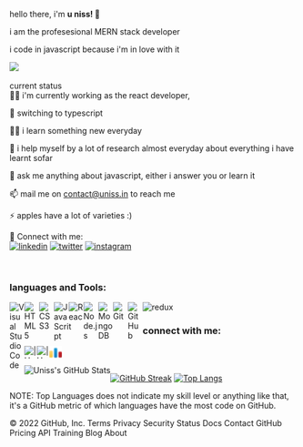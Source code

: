 hello there, i'm <b> u niss! </b>👋<br />

 i am the profesesional MERN stack developer

 i code in javascript because i'm in love with it
<!-- !(https://komarev.com/ghpvc/?username=YounusAhmad) -->
 
 ​![](https://komarev.com/ghpvc/?username=unissAhmad)

current status<br/>
👩‍💻 i'm currently working as the react developer,

🧠 switching to typescript

👯‍♀️ i learn something new everyday

🤔 i help myself by a lot of research almost everyday about everything i have learnt sofar

💬 ask me anything about javascript, either i answer you or learn it

📫 mail me on contact@uniss.in to reach me

⚡️ apples have a lot of varieties :)


🔗 Connect with me: <br/>
[![linkedin](https://img.shields.io/badge/linkedin-0A66C2?style=for-the-badge&logo=linkedin&logoColor=white)](https://www.linkedin.com/in/uniss/)
[![twitter](https://img.shields.io/badge/twitter-1DA1F2?style=for-the-badge&logo=twitter&logoColor=white)](https://twitter.com/u_nis_s)
[![instagram](https://img.shields.io/badge/instagram-3f729b?style=for-the-badge&logo=instagram&logoColor=white)](https://www.instagram.com/uniss.js/)

<br />
	

### languages and Tools:

<img title="Visul studio code" align="left" alt="Visual Studio Code" width="26px" src="https://code.visualstudio.com/opengraphimg/opengraph-blog.png" />
<img title="HTML5" align="left" alt="HTML5" width="26px" src="https://t4.ftcdn.net/jpg/00/75/92/23/360_F_75922341_EQ5ir4801xHK00ysm5YhZ8nta9jGjNto.jpg" />
<img title="CSS3" align="left" alt="CSS3" width="26px" src="https://upload.wikimedia.org/wikipedia/commons/thumb/d/d5/CSS3_logo_and_wordmark.svg/1200px-CSS3_logo_and_wordmark.svg.png" />
<img title="javascript" align="left" alt="JavaScript" width="26px" src="https://upload.wikimedia.org/wikipedia/commons/thumb/6/6a/JavaScript-logo.png/800px-JavaScript-logo.png" />
<img title="React.js" align="left" alt="React" width="26px" src="https://miro.medium.com/v2/resize:fit:1200/1*y6C4nSvy2Woe0m7bWEn4BA.png" />
<img title="Node.js" align="left" alt="Node.js" width="26px" src="https://cdn.pixabay.com/photo/2015/04/23/17/41/node-js-736399_1280.png" />
<img title="MongoDB" align="left" alt="MongoDB" width="26px" src="https://www.opc-router.de/wp-content/uploads/2021/03/mongodb_thumbnail.png" />
<img title="Git" align="left" alt="Git" width="26px" src="https://res.cloudinary.com/practicaldev/image/fetch/s--bjpVKHPe--/c_imagga_scale,f_auto,fl_progressive,h_420,q_auto,w_1000/https://dev-to-uploads.s3.amazonaws.com/i/8ogqpfkvqqpyfbs3w6p7.png" />
<img align="left" alt="GitHub" width="26px" src="https://play-lh.googleusercontent.com/PCpXdqvUWfCW1mXhH1Y_98yBpgsWxuTSTofy3NGMo9yBTATDyzVkqU580bfSln50bFU" />
<!--   <img title="Python" alt="Python" src="https://raw.githubusercontent.com/Thomas-George-T/Thomas-George-T/master/assets/python.svg" width="26" />
	<img title="MySQL" alt="MySQL" src="https://raw.githubusercontent.com/Thomas-George-T/Thomas-George-T/master/assets/mysql.svg" width="26" /> -->
  <img title="Redux" alt="redux" src="https://cdn.zapier.com/storage/blog/4ec8fc7dc3a75758a3913bab9e5a4fd8_2.500x278.png" width="26px" />
<br />
	
### connect with me:

<a href="https://www.hackerrank.com/#" ><img src="https://user-images.githubusercontent.com/17762967/42728663-26ebdb04-87dd-11e8-928f-fb01479a2ce1.png" align="left" alt="| Hackerrank" width="22px" height = "22px" /></a>
<a href="https://www.codechef.com/users/#" ><img src="https://s3.amazonaws.com/codechef_shared/misc/fb-image-icon.png" align="left" alt="| Hackerrank" width="22px" height = "22px" /></a>
<a href="https://codeforces.com/profile/#" ><img src="https://github.com/XCPCIO/Codeforces-Analytics/blob/main/public/favicon-16x16.png" align="left" alt="| Hackerrank" width="22px" height = "22px" /></a>

<br />
<br/>




  <img align="left" alt="Uniss's GitHub Stats" src="https://github-readme-stats.vercel.app/api?username=unissAhmad&show_icons=true&hide_border=true" />
  
<!--   [![GitHub Streak](https://github-readme-streak-stats.herokuapp.com/?user=#)](https://git.io/streak-stats) -->
  [![GitHub Streak](https://github-readme-streak-stats.herokuapp.com/?user=unissAhmad)](https://git.io/streak-stats)
  [![Top Langs](https://github-readme-stats.vercel.app/api/top-langs/?username=unissAhmad&layout=compact)](https://github.com/unissAhmad/github-readme-stats)

  
NOTE: Top Languages does not indicate my skill level or anything like that, it's a GitHub metric of which languages have the most code on GitHub.









© 2022 GitHub, Inc.
Terms
Privacy
Security
Status
Docs
Contact GitHub
Pricing
API
Training
Blog
About

